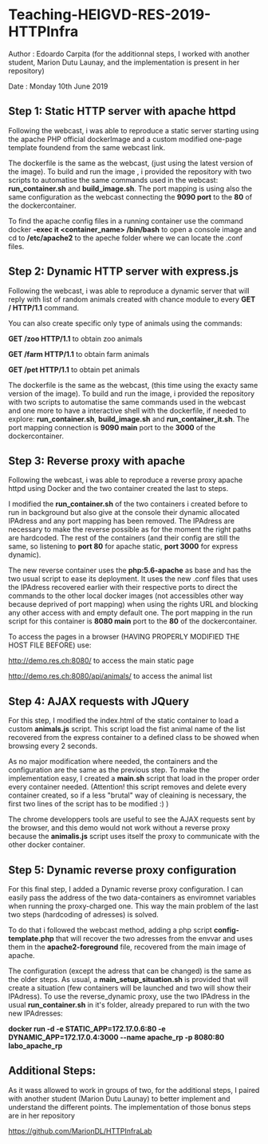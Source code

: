 # Teaching-HEIGVD-RES-2019-HTTPInfra
Author :  Edoardo Carpita (for the additionnal steps, I worked with another student, Marion Dutu Launay, and the implementation is present in her repository)

Date : Monday 10th June 2019

## Step 1: Static HTTP server with apache httpd

Following the webcast, i was able to reproduce a static server starting using the apache PHP official dockerImage and a custom modified one-page template foundend from the same webcast link.

The dockerfile is the same as the webcast, (just using the latest version of the image). To build and run the image , i provided the repository with two scripts to automatise the same commands used in the webcast: **run_container.sh** and **build_image.sh**. The port mapping is using also the same configuration as the webcast connecting the **9090 port** to the **80** of the dockercontainer.

To find the apache config files in a running container use the command docker **-exec it <container_name> /bin/bash** to open a console image and cd to **/etc/apache2** to the apeche folder where we can locate the .conf files.

## Step 2: Dynamic HTTP server with express.js

Following the webcast, i was able to reproduce a dynamic server that will reply with list of random animals created with chance module to every **GET / HTTP/1.1** command.

You can also create specific only type of animals using the commands:

**GET /zoo HTTP/1.1**    to obtain zoo animals

**GET /farm HTTP/1.1**   to obtain farm animals

**GET /pet HTTP/1.1**    to obtain pet animals

The dockerfile is the same as the webcast, (this time using the exacty same version of the image). To build and run the image, i provided the repository with two scripts to automatise the same commands used in the webcast and one more to have a interactive shell with the dockerfile, if needed to explore: **run_container.sh**, **build_image.sh** and **run_container_it.sh**. The port mapping connection is **9090 main** port to the **3000** of the dockercontainer.


## Step 3:  Reverse proxy with apache

Following the webcast, i was able to reproduce a reverse proxy apache httpd using Docker and the two container created the last to steps.

I modified the  **run_container.sh** of the two containers i created before to run in background but also give at the console their dynamic allocated IPAdress and any port mapping has been removed. The IPAdress are necessary to make the reverse possible as for the moment the right paths are hardcoded. The rest of the containers (and their config are still the same, so listening to **port 80** for apache static, **port 3000** for express dynamic).

The new reverse container uses the **php:5.6-apache** as base and has the two usual script to ease its deployment. It uses the new .conf files that uses the IPAdress recovered earlier with their respective ports to direct the commands to the other local docker images (not accessibles other way because deprived of port mapping) when using the rights URL and blocking any other access with and empty default one. The port mapping in the run script for this container is **8080 main** port to the **80** of the dockercontainer.

To access the pages in a browser (HAVING PROPERLY MODIFIED THE HOST FILE BEFORE) use:

http://demo.res.ch:8080/ to access the main static page

http://demo.res.ch:8080/api/animals/ to access the animal list

## Step 4: AJAX requests with JQuery

For this step, I modified the index.html of the static container to load a custom **animals.js** script. This script load the fist animal name of the list recovered from the express container to a defined class to be showed when browsing every 2 seconds.

As no major modification where needed, the containers and the configuration are the same as the previous step. To make the implementation easy, I created a **main.sh** script that load in the proper order every container needed. (Attention! this script removes and delete every container created, so if a less "brutal" way of cleaining is necessary, the first two lines of the script has to be modified :) )

 The chrome developpers tools are useful to see the AJAX requests sent by the browser, and this demo would not work without a reverse proxy because the **animalis.js** script uses itself the proxy to communicate with the other docker container.

## Step 5: Dynamic reverse proxy configuration

For this final step, I added a Dynamic reverse proxy configuration. I can easily pass the address of the two data-containers as enviromnet variables when running the proxy-charged one. This way the main problem of the last two steps (hardcoding of adresses) is solved.

To do that i followed the webcast method, adding a php script **config-template.php** that will recover the two adresses from the envvar and uses them in the **apache2-foreground** file, recovered from the main image of apache.

The configuration (except the adress that can be changed) is the same as the older steps. As usual, a **main_setup_situation.sh** is provided that will create a situation (few containers will be launched and two will show their IPAdress). To use the reverse_dynamic proxy, use the two IPAdress in the usual **run_container.sh** in it's folder, already prepared to run with the two new IPAdresses:

**docker run -d -e STATIC_APP=172.17.0.6:80 -e DYNAMIC_APP=172.17.0.4:3000 --name apache_rp -p 8080:80 labo_apache_rp**

## Additional Steps:

As it wass allowed to work in groups of two, for the additional steps, I paired with another student (Marion Dutu Launay) to better implement and understand the different points. The implementation of those bonus steps are in her repository

https://github.com/MarionDL/HTTPInfraLab




